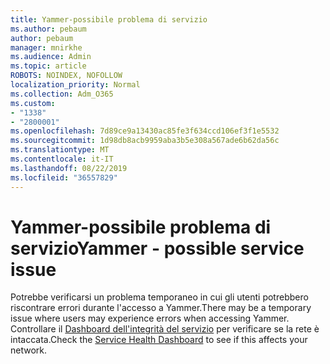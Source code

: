 ```yaml
---
title: Yammer-possibile problema di servizio
ms.author: pebaum
author: pebaum
manager: mnirkhe
ms.audience: Admin
ms.topic: article
ROBOTS: NOINDEX, NOFOLLOW
localization_priority: Normal
ms.collection: Adm_O365
ms.custom:
- "1338"
- "2800001"
ms.openlocfilehash: 7d89ce9a13430ac85fe3f634ccd106ef3f1e5532
ms.sourcegitcommit: 1d98db8acb9959aba3b5e308a567ade6b62da56c
ms.translationtype: MT
ms.contentlocale: it-IT
ms.lasthandoff: 08/22/2019
ms.locfileid: "36557829"
---
```

# <a name="yammer---possible-service-issue"></a><span data-ttu-id="908df-102">Yammer-possibile problema di servizio</span><span class="sxs-lookup"><span data-stu-id="908df-102">Yammer - possible service issue</span></span>

<span data-ttu-id="908df-103">Potrebbe verificarsi un problema temporaneo in cui gli utenti potrebbero riscontrare errori durante l'accesso a Yammer.</span><span class="sxs-lookup"><span data-stu-id="908df-103">There may be a temporary issue where users may experience errors when accessing Yammer.</span></span> <span data-ttu-id="908df-104">Controllare il [Dashboard dell'integrità del servizio](https://admin.microsoft.com/AdminPortal/Home#/servicehealth) per verificare se la rete è intaccata.</span><span class="sxs-lookup"><span data-stu-id="908df-104">Check the [Service Health Dashboard](https://admin.microsoft.com/AdminPortal/Home#/servicehealth) to see if this affects your network.</span></span>
